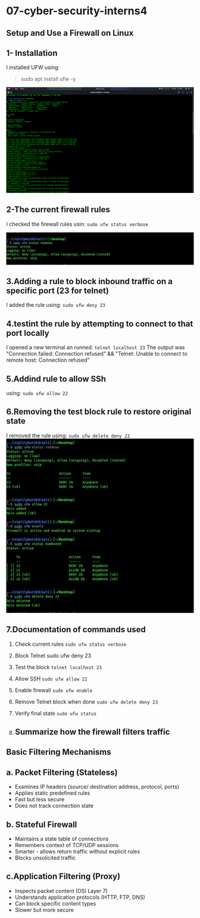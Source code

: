 # 07-cyber-security-interns4
## Setup and Use a Firewall on Linux
1- Installation
--
I installed UFW using:
> sudo apt install ufw -y

![image alt](https://github.com/Riplilphat38/07-cyber-security-interns4/blob/bb8a2ffe24c35591020e4247930c3cc56a3b9881/Screenshot%20From%202025-09-26%2021-22-55.png)

2-The current firewall rules
--
I checked the firewall rules usin:
`sudo ufw status verbose`

![image alt](https://github.com/Riplilphat38/07-cyber-security-interns4/blob/3a61c56a3c7bf76df558ce30fcf94544416d17ea/72d37d94-52e1-45cc-85b2-70da1c8a67ab.jpeg)

3.Adding a rule to block inbound traffic on a specific port (23 for telnet)
--
I added the rule using:
`sudo ufw deny 23`

4.testint the rule by attempting to connect to that port locally
--
I opened a new terminal an runned:
`telnet localhost 23`
The output was "Connection failed: Connection refused"
 &&
"Telnet: Unable to connect to remote host: Connection refused"

5.Addind rule to allow SSh
--
using:
`sudo ufw allow 22`

6.Removing the test block rule to restore original state
--
   I removed the rule using:
   `sudo ufw delete deny 22`
![image alt](https://github.com/Riplilphat38/07-cyber-security-interns4/blob/177e423ba89a6d1d02191ed034632f8fe3fdbf55/708942ba-fa4d-45f6-8cb6-3c04a431009c.jpeg)

7.Documentation of commands used
 --
 
1. Check current rules
`sudo ufw status verbose`
2. Block Telnet
sudo ufw deny 23
3. Test the block
`telnet localhost 23`
4. Allow SSH
`sudo ufw allow 22`
5. Enable firewall
`sudo ufw enable`
6. Remove Telnet block when done
`sudo ufw delete deny 23`
7. Verify final state
`sudo ufw status`

8. Summarize how the firewall filters traffic
   --
Basic Filtering Mechanisms
--

a. Packet Filtering (Stateless)
--
* Examines IP headers (source/ destination address, protocol, ports)
* Applies static predefined rules
* Fast but less secure
* Does not track connection state
  
b. Stateful Firewall
--
* Maintains a state table of connections
* Remembers context of TCP/UDP
sessions
* Smarter - allows return traffic without explicit rules
* Blocks unsolicited traffic

c.Application Filtering (Proxy)
--
* Inspects packet content (OSI Layer 7)
* Understands application protocols
(HTTP, FTP, DNS)
* Can block specific content types
* Slower but more secure
